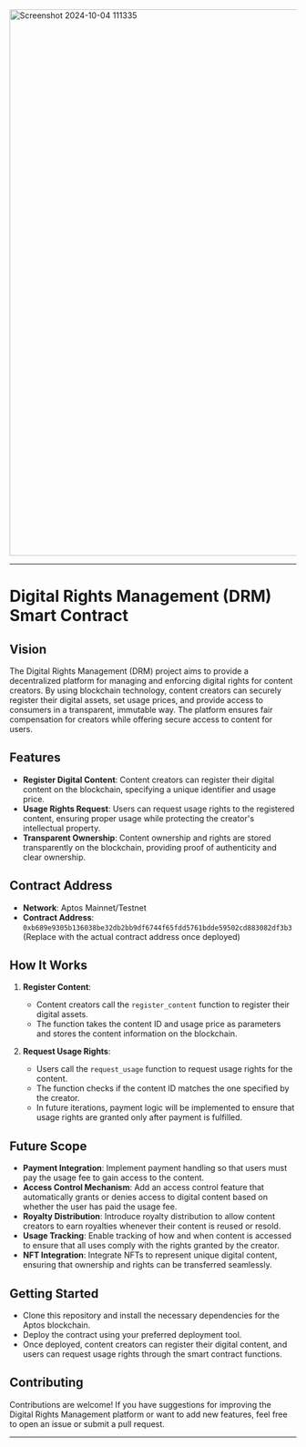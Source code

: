<img width="960" alt="Screenshot 2024-10-04 111335" src="https://github.com/user-attachments/assets/d285167b-ed57-4a2a-a26f-5019de575df6">

---

# Digital Rights Management (DRM) Smart Contract

## Vision

The Digital Rights Management (DRM) project aims to provide a decentralized platform for managing and enforcing digital rights for content creators. By using blockchain technology, content creators can securely register their digital assets, set usage prices, and provide access to consumers in a transparent, immutable way. The platform ensures fair compensation for creators while offering secure access to content for users.

## Features

- **Register Digital Content**: Content creators can register their digital content on the blockchain, specifying a unique identifier and usage price.
- **Usage Rights Request**: Users can request usage rights to the registered content, ensuring proper usage while protecting the creator's intellectual property.
- **Transparent Ownership**: Content ownership and rights are stored transparently on the blockchain, providing proof of authenticity and clear ownership.

## Contract Address

- **Network**: Aptos Mainnet/Testnet
- **Contract Address**: `0xb689e9305b136038be32db2bb9df6744f65fdd5761bdde59502cd883082df3b3` (Replace with the actual contract address once deployed)

## How It Works

1. **Register Content**:

   - Content creators call the `register_content` function to register their digital assets.
   - The function takes the content ID and usage price as parameters and stores the content information on the blockchain.

2. **Request Usage Rights**:
   - Users call the `request_usage` function to request usage rights for the content.
   - The function checks if the content ID matches the one specified by the creator.
   - In future iterations, payment logic will be implemented to ensure that usage rights are granted only after payment is fulfilled.

## Future Scope

- **Payment Integration**: Implement payment handling so that users must pay the usage fee to gain access to the content.
- **Access Control Mechanism**: Add an access control feature that automatically grants or denies access to digital content based on whether the user has paid the usage fee.
- **Royalty Distribution**: Introduce royalty distribution to allow content creators to earn royalties whenever their content is reused or resold.
- **Usage Tracking**: Enable tracking of how and when content is accessed to ensure that all uses comply with the rights granted by the creator.
- **NFT Integration**: Integrate NFTs to represent unique digital content, ensuring that ownership and rights can be transferred seamlessly.

## Getting Started

- Clone this repository and install the necessary dependencies for the Aptos blockchain.
- Deploy the contract using your preferred deployment tool.
- Once deployed, content creators can register their digital content, and users can request usage rights through the smart contract functions.

## Contributing

Contributions are welcome! If you have suggestions for improving the Digital Rights Management platform or want to add new features, feel free to open an issue or submit a pull request.

---

